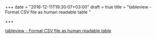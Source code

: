 +++
date = "2016-12-11T19:30:07+03:00"
draft = true
title = "tableview - Format CSV file as human readable table "

+++

<p><a href="https://t.co/q8rY1PWCcU">tableview - Format CSV file as human readable table </a></p>
